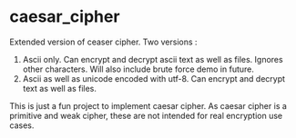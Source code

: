# caesar_cipher
Extended version of ceaser cipher.
Two versions :
1. Ascii only. Can encrypt and decrypt ascii text as well as files. Ignores other characters. Will also include brute force demo in future.
2. Ascii as well as unicode encoded with utf-8. Can encrypt and decrypt text as well as files.


This is just a fun project to implement caesar cipher. As caesar cipher is a primitive and weak cipher, these are not intended for real encryption use cases.
